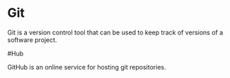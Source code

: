 # Git

Git is a version control tool that can be used to keep track of versions of a software project.

#Hub

GitHub is an online service for hosting git repositories.
       